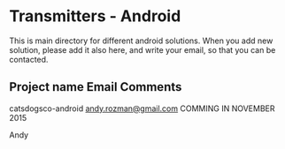 
Transmitters - Android
======================

This is main directory for different android solutions. When you add
new solution, please add it also here, and write your email, so that 
you can be contacted.

Project name          Email                     Comments
-------------------------------------------------------------------------
catsdogsco-android    andy.rozman@gmail.com     COMMING IN NOVEMBER 2015



Andy

